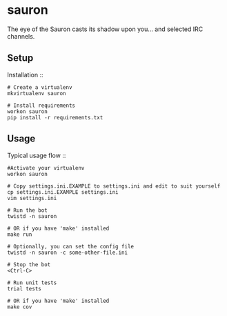 sauron
======

The eye of the Sauron casts its shadow upon you... and selected IRC channels.


Setup
------------

Installation
::

    # Create a virtualenv
    mkvirtualenv sauron

    # Install requirements
    workon sauron
    pip install -r requirements.txt

Usage
-----

Typical usage flow
::

    #Activate your virtualenv
    workon sauron

    # Copy settings.ini.EXAMPLE to settings.ini and edit to suit yourself
    cp settings.ini.EXAMPLE settings.ini
    vim settings.ini
    
    # Run the bot
    twistd -n sauron
    
    # OR if you have 'make' installed
    make run
    
    # Optionally, you can set the config file
    twistd -n sauron -c some-other-file.ini
    
    # Stop the bot
    <Ctrl-C>
    
    # Run unit tests
    trial tests
    
    # OR if you have 'make' installed
    make cov

